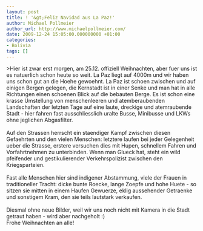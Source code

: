 ```yaml
---
layout: post
title: ! '&gt;Feliz Navidad aus La Paz!'
author: Michael Pollmeier
author_url: http://www.michaelpollmeier.com/
date: 2009-12-24 15:05:00.000000000 +01:00
categories:
- Bolivia
tags: []
---
```

&gt;Hier ist zwar erst morgen, am 25.12. offiziell Weihnachten, aber fuer uns ist es natuerlich schon heute so weit. La Paz liegt auf 4000m und wir haben uns schon gut an die Hoehe gewoehnt. La Paz ist schoen zwischen und auf einigen Bergen gelegen, die&nbsp;Kernstadt ist in einer Senke und man hat in alle Richtungen einen schoenen Blick auf die bebauten Berge.&nbsp;Es ist&nbsp;schon eine krasse&nbsp;Umstellung von menschenleeren und atemberaubenden Landschaften der letzten Tage auf eine laute, dreckige und atemraubende Stadt - hier fahren fast ausschliesslich uralte Busse, Minibusse und LKWs ohne jeglichen Abgasfilter. <br /><br />Auf den Strassen herrscht ein staendiger Kampf zwischen diesen Gefaehrten und den vielen Menschen: letztere laufen bei jeder Gelegenheit ueber die Strasse, erstere versuchen dies mit Hupen, schnellem Fahren&nbsp;und Vorfahrtnehmen zu unterbinden. Wenn man Glueck hat, steht ein wild pfeifender und gestikulierender Verkehrspolizist zwischen den Kriegsparteien. <br /><br />Fast alle Menschen hier sind indigener Abstammung, viele der Frauen in traditioneller Tracht: dicke bunte Roecke, lange Zoepfe und hohe Huete - so sitzen sie mitten in einem Haufen Gewuerze, eklig aussehender Getraenke und sonstigem Kram, den sie teils lautstark verkaufen. <br /><br />Diesmal ohne neue Bilder, weil wir uns noch nicht mit Kamera in die Stadt getraut haben - wird aber nachgeholt :) <br />Frohe Weihnachten an alle!
